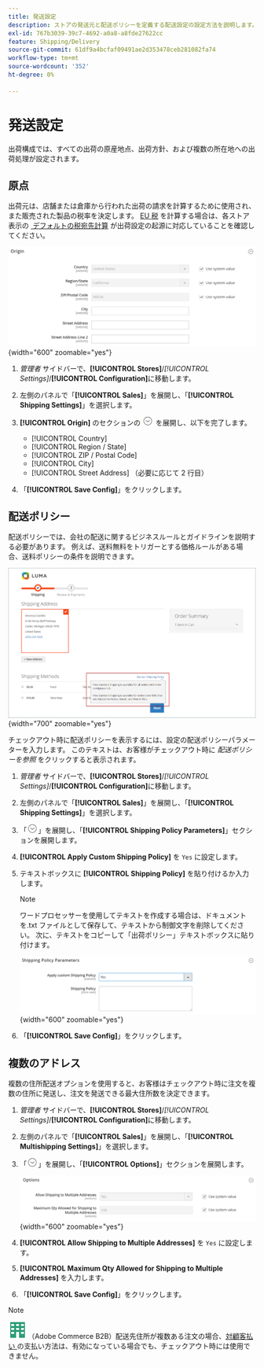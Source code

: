 ```yaml
---
title: 発送設定
description: ストアの発送元と配送ポリシーを定義する配送設定の設定方法を説明します。
exl-id: 767b3039-39c7-4692-a0a8-a8fde27622cc
feature: Shipping/Delivery
source-git-commit: 61df9a4bcfaf09491ae2d353478ceb281082fa74
workflow-type: tm+mt
source-wordcount: '352'
ht-degree: 0%

---
```


# 発送設定

出荷構成では、すべての出荷の原産地点、出荷方針、および複数の所在地への出荷処理が設定されます。

## 原点

出荷元は、店舗または倉庫から行われた出荷の請求を計算するために使用され、また販売された製品の税率を決定します。 [EU 税 &#x200B;](international-tax-guidelines.md#eu-tax-configuration) を計算する場合は、各ストア表示の [&#x200B; デフォルトの税宛先計算 &#x200B;](../configuration-reference/sales/tax.md) が出荷設定の起源に対応していることを確認してください。

![&#x200B; 接触チャネル &#x200B;](../configuration-reference/sales/assets/shipping-settings-origin.png){width="600" zoomable="yes"}

1. _管理者_ サイドバーで、**[!UICONTROL Stores]**/_[!UICONTROL Settings]_/**[!UICONTROL Configuration]**&#x200B;に移動します。

1. 左側のパネルで「**[!UICONTROL Sales]**」を展開し、「**[!UICONTROL Shipping Settings]**」を選択します。

1. **[!UICONTROL Origin]** のセクションの ![&#x200B; 展開セレクター &#x200B;](../assets/icon-display-expand.png) を展開し、以下を完了します。

   - [!UICONTROL Country]
   - [!UICONTROL Region / State]
   - [!UICONTROL ZIP / Postal Code]
   - [!UICONTROL City]
   - [!UICONTROL Street Address] （必要に応じて 2 行目）

1. 「**[!UICONTROL Save Config]**」をクリックします。

## 配送ポリシー

配送ポリシーでは、会社の配送に関するビジネスルールとガイドラインを説明する必要があります。 例えば、送料無料をトリガーとする価格ルールがある場合、送料ポリシーの条件を説明できます。

![&#x200B; チェックアウト時の送料 &#x200B;](./assets/storefront-checkout-shipping-policy.png){width="700" zoomable="yes"}

チェックアウト時に配送ポリシーを表示するには、設定の配送ポリシーパラメーターを入力します。 このテキストは、お客様がチェックアウト時に _配送ポリシーを参照_ をクリックすると表示されます。

1. _管理者_ サイドバーで、**[!UICONTROL Stores]**/_[!UICONTROL Settings]_/**[!UICONTROL Configuration]**&#x200B;に移動します。

1. 左側のパネルで「**[!UICONTROL Sales]**」を展開し、「**[!UICONTROL Shipping Settings]**」を選択します。

1. 「![&#x200B; 展開セレクター &#x200B;](../assets/icon-display-expand.png)」を展開し、「**[!UICONTROL Shipping Policy Parameters]**」セクションを展開します。

1. **[!UICONTROL Apply Custom Shipping Policy]** を `Yes` に設定します。

1. テキストボックスに **[!UICONTROL Shipping Policy]** を貼り付けるか入力します。

   >[!NOTE]
   >
   >ワードプロセッサーを使用してテキストを作成する場合は、ドキュメントを.txt ファイルとして保存して、テキストから制御文字を削除してください。 次に、テキストをコピーして「出荷ポリシー」テキストボックスに貼り付けます。

   ![&#x200B; 配送ポリシーのパラメーター &#x200B;](../configuration-reference/sales/assets/shipping-settings-shipping-policy-parameters.png){width="600" zoomable="yes"}

1. 「**[!UICONTROL Save Config]**」をクリックします。

## 複数のアドレス

複数の住所配送オプションを使用すると、お客様はチェックアウト時に注文を複数の住所に発送し、注文を発送できる最大住所数を決定できます。

1. _管理者_ サイドバーで、**[!UICONTROL Stores]**/_[!UICONTROL Settings]_/**[!UICONTROL Configuration]**&#x200B;に移動します。

1. 左側のパネルで「**[!UICONTROL Sales]**」を展開し、「**[!UICONTROL Multishipping Settings]**」を選択します。

1. 「![&#x200B; 展開セレクター &#x200B;](../assets/icon-display-expand.png)」を展開し、「**[!UICONTROL Options]**」セクションを展開します。

   ![&#x200B; 複数の住所を使用する配送オプション &#x200B;](../configuration-reference/sales/assets/multishipping-settings-options.png){width="600" zoomable="yes"}

1. **[!UICONTROL Allow Shipping to Multiple Addresses]** を `Yes` に設定します。

1. **[!UICONTROL Maximum Qty Allowed for Shipping to Multiple Addresses]** を入力します。

1. 「**[!UICONTROL Save Config]**」をクリックします。

>[!NOTE]
>
>![Adobe Commerce B2B](../assets/b2b.svg) （Adobe Commerce B2B）配送先住所が複数ある注文の場合、[&#x200B; 対顧客払い &#x200B;](../b2b/enable-basic-features.md#configure-payment-on-account) の支払い方法は、有効になっている場合でも、チェックアウト時には使用できません。
